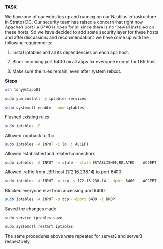 **TASK**

We have one of our websites up and running on our Nautilus infrastructure in Stratos DC. Our security team has raised a concern that right now Apache’s port i.e 6400 is open for all since there is no firewall installed on these hosts. So we have decided to add some security layer for these hosts and after discussions and recommendations we have come up with the following requirements: 

1. Install iptables and all its dependencies on each app host. 

2. Block incoming port 6400 on all apps for everyone except for LBR host. 

3. Make sure the rules remain, even after system reboot.

**Steps**

```bash
ssh tony@stapp01
```

```bash
sudo yum install -y iptables-services

sudo systemctl enable --now iptables
```
Flushed existing rules

```bash
sudo iptables -F
```
Allowed loopback traffic

```bash
sudo iptables -A INPUT -i lo -j ACCEPT
```
Allowed established and related connections

```bash
sudo iptables -A INPUT -m state --state ESTABLISHED,RELATED -j ACCEPT
```
Allowed  traffic from LBR host (172.16.238.14) to port 6400

```bash
sudo iptables -A INPUT -p tcp -s 172.16.238.14 --dport 6400 -j ACCEPT
```
Blocked everyone else from accessing port 6400

```bash
sudo iptables -A INPUT -p tcp --dport 6400 -j DROP
```
Saved the changes made

```bash
sudo service iptables save
```

```bash
sudo systemctl restart iptables
```

The same procedures above were repeated for server2 and server3 respectively
